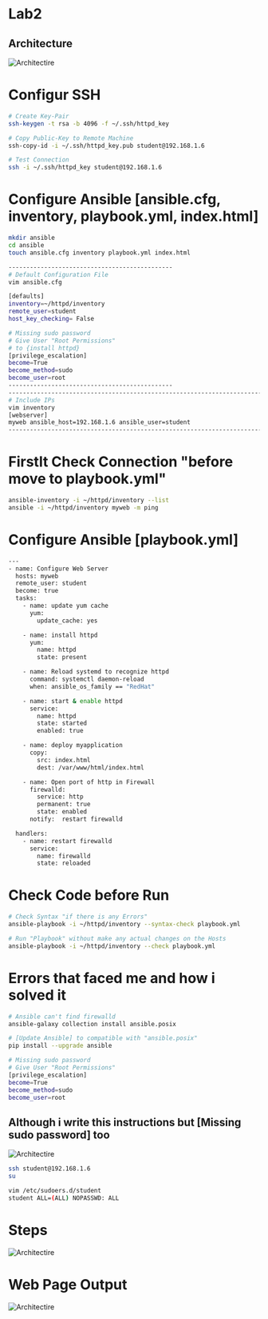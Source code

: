 # Lab2
## Architecture
![Architectire](./assets/Lab2.png)


# Configur SSH
```bash
# Create Key-Pair
ssh-keygen -t rsa -b 4096 -f ~/.ssh/httpd_key

# Copy Public-Key to Remote Machine
ssh-copy-id -i ~/.ssh/httpd_key.pub student@192.168.1.6

# Test Connection
ssh -i ~/.ssh/httpd_key student@192.168.1.6

```


# Configure Ansible [ansible.cfg, inventory, playbook.yml, index.html]
```bash
mkdir ansible
cd ansible
touch ansible.cfg inventory playbook.yml index.html

----------------------------------------------
# Default Configuration File
vim ansible.cfg

[defaults]
inventory=~/httpd/inventory
remote_user=student
host_key_checking= False

# Missing sudo password
# Give User "Root Permissions"
# to {install httpd}
[privilege_escalation]
become=True
become_method=sudo
become_user=root
----------------------------------------------
-----------------------------------------------------------------------------------------------------
# Include IPs
vim inventory
[webserver]
myweb ansible_host=192.168.1.6 ansible_user=student
-----------------------------------------------------------------------------------------------------
```

# Firstlt Check Connection "before move to playbook.yml"
```bash
ansible-inventory -i ~/httpd/inventory --list
ansible -i ~/httpd/inventory myweb -m ping
```

# Configure Ansible [playbook.yml]
```bash
---
- name: Configure Web Server
  hosts: myweb
  remote_user: student
  become: true
  tasks:
    - name: update yum cache
      yum:
        update_cache: yes

    - name: install httpd
      yum:
        name: httpd
        state: present

    - name: Reload systemd to recognize httpd
      command: systemctl daemon-reload
      when: ansible_os_family == "RedHat"

    - name: start & enable httpd
      service:
        name: httpd
        state: started
        enabled: true

    - name: deploy myapplication
      copy:
        src: index.html
        dest: /var/www/html/index.html

    - name: Open port of http in Firewall
      firewalld:
        service: http
        permanent: true
        state: enabled
      notify:  restart firewalld

  handlers:
    - name: restart firewalld
      service:
        name: firewalld
        state: reloaded
```


# Check Code before Run
```bash
# Check Syntax "if there is any Errors"
ansible-playbook -i ~/httpd/inventory --syntax-check playbook.yml

# Run "Playbook" without make any actual changes on the Hosts
ansible-playbook -i ~/httpd/inventory --check playbook.yml
```

# Errors that faced me and how i solved it
```bash
# Ansible can't find firewalld
ansible-galaxy collection install ansible.posix

# [Update Ansible] to compatible with "ansible.posix"
pip install --upgrade ansible

# Missing sudo password
# Give User "Root Permissions"
[privilege_escalation]
become=True
become_method=sudo
become_user=root
```

## Although i write this instructions but [Missing sudo password] too
![Architectire](./assets/Errors.png)

```bash
ssh student@192.168.1.6
su

vim /etc/sudoers.d/student
student ALL=(ALL) NOPASSWD: ALL
```
# Steps
![Architectire](./assets/Steps.png)

# Web Page Output
![Architectire](./assets/Web-Page.png)
